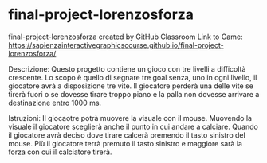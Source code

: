 # final-project-lorenzosforza
final-project-lorenzosforza created by GitHub Classroom
Link to Game: https://sapienzainteractivegraphicscourse.github.io/final-project-lorenzosforza/

Descrizione:
Questo progetto contiene un gioco con tre livelli a difficoltà crescente.
Lo scopo è quello di segnare tre goal senza, uno in ogni livello, il giocatore avrà a disposizione tre vite.
Il giocatore perderà una delle vite se tirerà fuori o se dovesse tirare troppo piano e la palla non dovesse arrivare a destinazione entro 1000 ms.

Istruzioni:
Il giocaotre potrà muovere la visuale con il mouse.
Muovendo la visuale il giocatore sceglierà anche il punto in cui andare a calciare.
Quando il giocatore avrà deciso dove tirare calcerà premendo il tasto sinistro del mouse.
Più il giocatore terrà premuto il tasto sinistro e maggiore sarà la forza con cui il calciatore tirerà.
